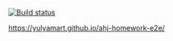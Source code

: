 [![Build status](https://ci.appveyor.com/api/projects/status/vly07qv6d2pbxu7r/branch/main?svg=true)](https://ci.appveyor.com/project/YulyaMart/ahj-homework-e2e/branch/main)


https://yulyamart.github.io/ahj-homework-e2e/

